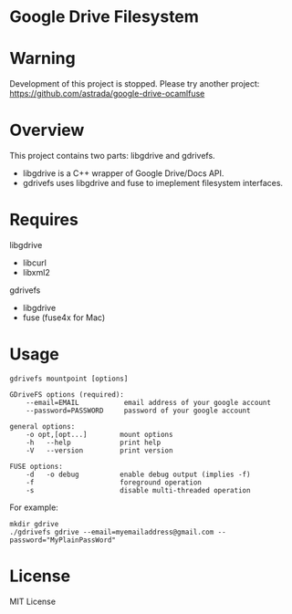 Google Drive Filesystem
=======================

Warning
=======

Development of this project is stopped. Please try another project: https://github.com/astrada/google-drive-ocamlfuse

Overview
========

This project contains two parts: libgdrive and gdrivefs.

* libgdrive is a C++ wrapper of Google Drive/Docs API.
* gdrivefs uses libgdrive and fuse to imeplement filesystem interfaces.

Requires
========

libgdrive

* libcurl
* libxml2

gdrivefs

* libgdrive
* fuse (fuse4x for Mac)

Usage
=====

    gdrivefs mountpoint [options]
    
    GDriveFS options (required):
        --email=EMAIL           email address of your google account
        --password=PASSWORD     password of your google account

    general options:
        -o opt,[opt...]        mount options
        -h   --help            print help
        -V   --version         print version

    FUSE options:
        -d   -o debug          enable debug output (implies -f)
        -f                     foreground operation
        -s                     disable multi-threaded operation

For example:

    mkdir gdrive
    ./gdrivefs gdrive --email=myemailaddress@gmail.com --password="MyPlainPassWord"

License
=======

MIT License
